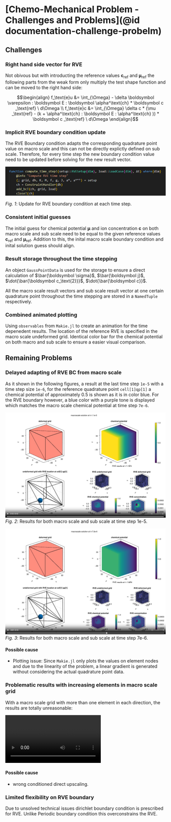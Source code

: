 # [Chemo-Mechanical Problem - Challenges and Problems](@id documentation-challenge-probelm)

## Challenges

### Right hand side vector for RVE

Not obivous but with introducting the reference values $\boldsymbol c_\text{ref}$ and $\boldsymbol \mu_\text{ref}$ the following parts from the weak form only multiply the test shape function and can be moved to the right hand side:
```math
\begin{align}
f_\text{e}u &= \int_{\Omega} - \delta \boldsymbol \varepsilon : \boldsymbol E : \boldsymbol \alpha^\text{ch} * \boldsymbol c _\text{ref} \ d\Omega  
\\
f_\text{e}c &= \int_{\Omega} \delta c * (\mu _\text{ref} - (k + \alpha^\text{ch} : \boldsymbol E : \alpha^\text{ch} )) *  \boldsymbol c _\text{ref} \ d\Omega
\end{align}
```

### Implicit RVE boundary condition update

The RVE Boundary condition adapts the corresponding quadrature point value on macro scale and this can not be directly explictly defined on sub scale. Therefore, for every time step the new boundary condition value need to be updated before solving for the new result vector.

![alt text](BC.png)

*Fig. 1*: Update for RVE boundary condition at each time step.

### Consistent initial guesses

The initial guess for chemical potential $\boldsymbol \mu$ and ion concentration $\boldsymbol c$ on both macro scale and sub scale need to be equal to the given reference values $\boldsymbol c_\text{ref}$ and $\boldsymbol \mu_\text{ref}$. Addition to this, the inital macro scale boundary condition and inital solution guess should align.


### Result storage throughout the time stepping

An object ``GaussPointData`` is used for the storage to ensure a direct calculation of $\bar{\boldsymbol \sigma}$, $\bar{\boldsymbol j}$, $\dot{\bar{\boldsymbol c_\text{2}}}$, $\dot{\bar{\boldsymbol c}}$.

All the macro scale result vectors and sub scale result vector at one certain quadrature point throughout the time stepping are stored in a ``NamedTuple`` respectively. 


### Combined animated plotting

Using ``observables`` from ``Makie.jl`` to create an animation for the time depenedent results. The location of the reference RVE is specified in the macro scale undeformed grid. Identical color bar for the chemical potential on both macro and sub scale to ensure a easier visual comparison.





## Remaining Problems

### Delayed adapting of RVE BC from macro scale

As it shown in the following figures, a result at the last time step `1e-5` with a time step size `1e-6`, for the reference quadrature point `cell[1]qp[1]` a chemical potential of approximately 0.5 is shown as it is in color blue. For the RVE boundary however, a blue color with a purple tone is displayed which matches the macro scale chemical potential at time step `7e-6`.

![alt text](results_one_element_t_1e-5.png)
*Fig. 2*: Results for both macro scale and sub scale at time step 1e-5.

![alt text](results_one_element_t_7e-6.png)
*Fig. 3*: Results for both macro scale and sub scale at time step 7e-6.

#### Possible cause
- Plotting issue: Since `Makie.jl` only plots the values on element nodes and due to the linearity of the problem, a linear gradient is generated without considering the actual quadrature point data.

### Problematic results with increasing elements in macro scale grid 

With a macro scale grid with more than one element in each direction, the results are totally unreasonable:

![](Myresult_two_elements.mp4)


#### Possible cause
- wrong conditioned direct upscaling.



### Limited flexibility on RVE boundary

Due to unsolved technical issues dirichlet boundary condition is prescribed for RVE. Unlike Periodic boundary condition this overconstrains the RVE.

